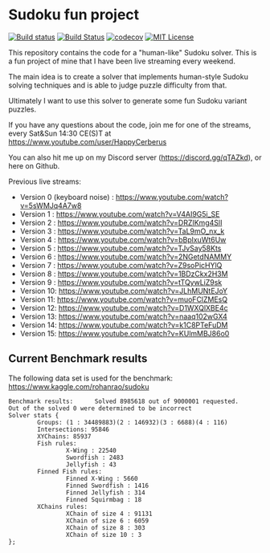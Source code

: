# Sudoku fun project


[![Build status](https://ci.appveyor.com/api/projects/status/elojn7ea90xhfy1i?svg=true)](https://ci.appveyor.com/project/HappyCerberus/sudoku/branch/master)
[![Build Status](https://travis-ci.org/HappyCerberus/sudoku.svg?branch=master)](https://travis-ci.org/HappyCerberus/sudoku)
[![codecov](https://codecov.io/gh/HappyCerberus/sudoku/branch/master/graph/badge.svg)](https://codecov.io/gh/HappyCerberus/sudoku)
[![MIT License](https://img.shields.io/badge/License-MIT-yellow.svg)](https://github.com/HappyCerberus/sudoku/blob/master/LICENSE)

This repository contains the code for a "human-like" Sudoku solver. This is a fun project of mine that I have been live streaming every weekend.

The main idea is to create a solver that implements human-style Sudoku solving techniques and is able to judge puzzle difficulty from that.

Ultimately I want to use this solver to generate some fun Sudoku variant puzzles.

If you have any questions about the code, join me for one of the streams, every Sat&Sun 14:30 CE(S)T at https://www.youtube.com/user/HappyCerberus

You can also hit me up on my Discord server (https://discord.gg/qTAZkd), or here on Github.

Previous live streams:

* Version 0 (keyboard noise) :  https://www.youtube.com/watch?v=5sWMJq4A7w8
* Version 1 : https://www.youtube.com/watch?v=V4AI9G5i_SE
* Version 2 : https://www.youtube.com/watch?v=DRZIKmg4SlI
* Version 3 : https://www.youtube.com/watch?v=TaL9mO_nx_k
* Version 4 : https://www.youtube.com/watch?v=bBplxuWt6Uw
* Version 5 : https://www.youtube.com/watch?v=TJvSay58Kts
* Version 6 : https://www.youtube.com/watch?v=2NGetdNAMMY
* Version 7 : https://www.youtube.com/watch?v=Z9soPicHYlQ
* Version 8 : https://www.youtube.com/watch?v=1BDzCkx2H3M
* Version 9 : https://www.youtube.com/watch?v=tTQywLiZ9sk
* Version 10: https://www.youtube.com/watch?v=JLhMUNtEJoY
* Version 11: https://www.youtube.com/watch?v=muoFClZMEsQ
* Version 12: https://www.youtube.com/watch?v=D1WXQlXBE4c
* Version 13: https://www.youtube.com/watch?v=naaq102wGX4
* Version 14: https://www.youtube.com/watch?v=k1C8PTeFuDM
* Version 15: https://www.youtube.com/watch?v=KUlmMBJ86o0

## Current Benchmark results

The following data set is used for the benchmark: https://www.kaggle.com/rohanrao/sudoku

```
Benchmark results:      Solved 8985618 out of 9000001 requested.
Out of the solved 0 were determined to be incorrect
Solver stats {
        Groups: (1 : 34489883)(2 : 146932)(3 : 6688)(4 : 116)
        Intersections: 95846
        XYChains: 85937
        Fish rules:
                X-Wing : 22540
                Swordfish : 2483
                Jellyfish : 43
        Finned Fish rules:
                Finned X-Wing : 5660
                Finned Swordfish : 1416
                Finned Jellyfish : 314
                Finned Squirmbag : 18
        XChains rules:
                XChain of size 4 : 91131
                XChain of size 6 : 6059
                XChain of size 8 : 303
                XChain of size 10 : 3
};
```
